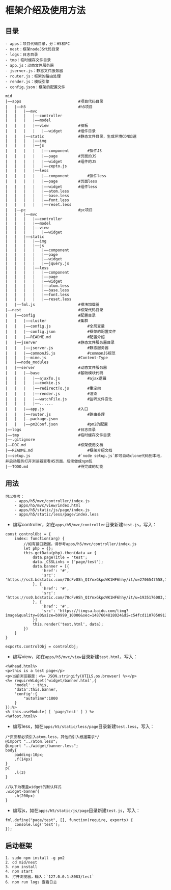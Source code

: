 # 框架介绍及使用方法

## 目录
	- apps：项目代码目录，分：H5和PC
	- nest：框架nodeJS代码目录
	- logs：日志目录
	- tmp：临时缓存文件目录
	- app.js：动态文件服务器
	- jserver.js：静态文件服务器
	- router.js：框架的路由处理
	- render.js：模板引擎
	- config.json：框架的配置文件

```
mid
|——apps							#项目代码目录
|	|——h5						#h5项目
|	|	|——mvc
|	|	|	|——controller
|	|	|	|——model
|	|	|	|——view				#模板
|	|	|	|	|——widget		#组件目录
|	|	|——static				#静态文件目录，生成环境CDN加速
|	|	|	|——img 				
|	|	|	|——js
|	|	|	|	|——component		#插件JS
|	|	|	|	|——page			#页面的JS
|	|	|	|	|——widget		#组件的JS
|	|	|	|	|——zepto.js
|	|	|	|——less
|	|	|	|	|——component		#插件less
|	|	|	|	|——page			#页面less
|	|	|	|	|——widget		#组件less
|	|	|	|	|——atom.less
|	|	|	|	|——base.less
|	|	|	|	|——font.less
|	|	|	|	|——reset.less
|	|——pc						#pc项目
|	|	|——mvc
|	|	|	|——controller
|	|	|	|——model
|	|	|	|——view
|	|	|	|	|——widget
|	|	|——static
|	|	|	|——img
|	|	|	|——js
|	|	|	|	|——component
|	|	|	|	|——page
|	|	|	|	|——widget
|	|	|	|	|——jquery.js
|	|	|	|——less
|	|	|	|	|——component
|	|	|	|	|——page
|	|	|	|	|——widget
|	|	|	|	|——atom.less
|	|	|	|	|——base.less
|	|	|	|	|——font.less
|	|	|	|	|——reset.less
|	|——fml.js 					#模块加载器
|——nest							#框架代码目录
|	|——config					#配置目录
|	|	|——cluster				#集群
|	|	|——config.js				#全局变量
|	|	|——config.json				#框架的配置文件
|	|	|——README.md				#配置介绍
|	|——jserver					#静态文件服务器目录
|	|	|——jserver.js				#静态服务器
|	|	|——commonJS.js				#commonJS规范
|	|	|——mime.js 				#Content-Type
|	|——node_modules				
|	|——server					#动态文件服务器	
|	|	|——base 				#基础模块代码		
|	|	|	|——ajaxTo.js			#ajax逻辑
|	|	|	|——cookie.js 		
|	|	|	|——redirectTo.js		#重定向
|	|	|	|——render.js			#渲染
|	|	|	|——watchFile.js			#监听文件变化
|	|	|	|——......
|	|	|——app.js				#入口
|	|	|——router.js				#路由处理
|	|	|——package.json 		
|	|	|——pm2Conf.json				#pm2的配置
|——logs							#日志目录
|——tmp							#临时缓存文件目录
|——.gitignore					
|——DOC.md 						#框架使用文档
|——README.md						#框架介绍文档	
|——setup.js						#`node setup.js`即可自动clone代码到本地，并启动服务打开浏览器查看H5页面，后续做成npm包
|——TODO.md						#待完成的功能				
```

## 用法
	可以参考：
		- apps/h5/mvc/controller/index.js
		- apps/h5/mvc/view/index.html
		- apps/h5/static/js/page/index.js
		- apps/h5/static/less/page/index.less

* 编写controller，如在`apps/h5/mvc/controller`目录新建`test.js`，写入：
```
const controlObj = {
	index: function(arg) {
		//如有接口数据，请参考apps/h5/mvc/controller/index.js
		let php = {};
		this.getData(php).then(data => {
			data.pageTitle = 'test';
			data._CSSLinks = ['page/test'];
			data.banner = [{
				'href': '#',
				'src': 'https://ss3.bdstatic.com/70cFv8Sh_Q1YnxGkpoWK1HF6hhy/it/u=2706547558,1569356033&fm=23&gp=0.jpg'
			}, {
				'href': '#',
				'src': 'https://ss0.bdstatic.com/70cFvHSh_Q1YnxGkpoWK1HF6hhy/it/u=1935176083,1386170183&fm=23&gp=0.jpg'
			}, {
				'href': '#',
				'src': 'https://timgsa.baidu.com/timg?image&quality=80&size=b9999_10000&sec=1487604818024&di=c54fcd1107050912969a2ddc60a73c0c&imgtype=0&src=http%3A%2F%2Fmmbiz.qpic.cn%2Fmmbiz%2FwgYCDpsjxWebKs1iaJrO2tH6Cd7fiaia26BuX1bTzkh6IxJRzBw6hUQ03pxZwjU8AFNJKPsYXDnFGRLYRFYzT7tLQ%2F0'
			}]
			this.render('test.html', data);
		})
	}
}

exports.controlObj = controlObj;
```
* 编写view，如在`apps/h5/mvc/view`目录新建`test.html`，写入：
```
<%#head.html%>
<p>this is a test page</p>
<p>当前浏览器是：<%= JSON.stringify(UTILS.os.browser) %></p>
<%= requireWidget('widget/banner.html',{
	'model' : this,
	'data':this.banner,
	'config':{
		"autoTime":1800
	}
});%>
<% this.useModule( [ 'page/test' ] ) %>
<%#foot.html%>
```
* 编写less，如在`apps/h5/static/less/page`目录新建`test.less`，写入：
```
/*页面都必须引入atom.less，其他的引入根据需求*/
@import "../atom.less";
@import "../widget/banner.less";
body{
	padding:10px;
	.f(14px)
}
p{
	.l(3)
}

//以下为覆盖widget的默认样式
.widget-banner{
	.h(200px)
}

```
* 编写js，如在`apps/h5/static/js/page`目录新建`test.js`，写入：
```
fml.define("page/test", [], function(require, exports) {
	console.log('test');
});
```


## 启动框架
	1. sudo npm install -g pm2
	2. cd mid/nest
	3. npm install
	4. npm start
	5. 打开浏览器，输入：`127.0.0.1:8083/test`
	6. npm run logs 查看日志


